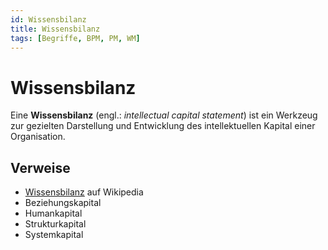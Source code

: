 ```yaml
---
id: Wissensbilanz
title: Wissensbilanz
tags: [Begriffe, BPM, PM, WM]
---
```


# Wissensbilanz

Eine **Wissensbilanz** (engl.: *intellectual capital statement*) ist ein Werkzeug zur gezielten Darstellung und Entwicklung des intellektuellen Kapital einer Organisation. 

## Verweise

-  [Wissensbilanz](https://de.wikipedia.org/wiki/Wissensbilanz) auf Wikipedia
- Beziehungskapital 
- Humankapital
- Strukturkapital
- Systemkapital

